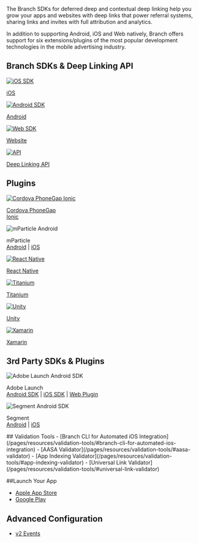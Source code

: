 The Branch SDKs for deferred deep and contextual deep linking help you grow your apps and websites with deep links that power referral systems, sharing links and invites with full attribution and analytics.

In addition to supporting Android, iOS and Web natively, Branch offers support for six extensions/plugins of the most popular development technologies in the mobile advertising industry.

## Branch SDKs & Deep Linking API
<!-- native sdk -->
<div class="nav-wrap flex-wrap">
  <a href="/pages/apps/ios/">
    <img src="../../../_assets/img/pages/resources/sdk-resources/apple-logo.png" alt="iOS SDK"/>
    <p>iOS</p>
  </a>
  <a href="/pages/apps/android/">
  <img src="../../../_assets/img/pages/resources/sdk-resources/android-logo.png" alt="Android SDK"/>
  <p>Android</p>
  </a>
  <a href="/pages/web/integrate/">
    <img src="../../../_assets/img/pages/resources/sdk-resources/website-logo.png" alt="Web SDK"/>
    <p>Website</p>
  </a>
  <a href="/pages/apps/deep-linking-api/">
    <img src="../../../_assets/img/pages/resources/sdk-resources/api-logo.png" alt="API"/>
    <p>Deep Linking API</p>
  </a>
</div>

## Plugins
<!--/ native sdk -->
<div class="nav-wrap flex-wrap">
  <a href="/pages/apps/cordova-phonegap-ionic/">
    <img src="../../../_assets/img/pages/resources/sdk-resources/cordova-logo.png" alt="Cordova PhoneGap Ionic" />
    <p>Cordova PhoneGap<br>Ionic</p>
  </a>
  <div>
    <img src="../../../_assets/img/pages/resources/sdk-resources/mparticle.png" alt="mParticle Android" />
    <p>mParticle<br/><a href="/pages/apps/mparticle-android-v5/">Android</a> | <a href="/pages/apps/mparticle-ios-v7/">iOS</a></p>
  </div>
  <a href="/pages/apps/react-native/">
    <img src="../../../_assets/img/pages/resources/sdk-resources/native-logo.png" alt="React Native" />
    <p>React Native</p>
  </a>
  <a href="/pages/apps/titanium/">
    <img src="../../../_assets/img/pages/resources/sdk-resources/titanium-logo.png" alt="Titanium" />
    <p>Titanium</p>
  </a>
  <a href="/pages/apps/unity/">
    <img src="../../../_assets/img/pages/resources/sdk-resources/unity-b-logo.png" alt="Unity" />
    <p>Unity</p>
  </a>
  <a href="/pages/apps/xamarin/">
    <img src="../../../_assets/img/pages/resources/sdk-resources/xamarin-logo.png" alt="Xamarin" />
    <p>Xamarin</p>
  </a>
</div>

## 3rd Party SDKs & Plugins
<!-- SDK Integrations -->
<div class="nav-wrap flex-wrap">
  <div>
    <img src="../../../_assets/img/pages/resources/sdk-resources/adobe-launch.png" alt="Adobe Launch Android SDK" />
    <p>Adobe Launch<br><a href="/pages/apps/adobe-launch-android/">Android SDK</a> | <a href="/pages/apps/adobe-launch-ios/">iOS SDK</a> | <a href="/pages/apps/adobe-launch-web-plugin/">Web Plugin</a></p>
  </div>
  <div>
    <img src="../../../_assets/img/pages/resources/sdk-resources/segment-logo.png" alt="Segment Android SDK" />
    <p>Segment<br><a href="/pages/apps/segment-android/">Android</a> | <a href="/pages/apps/segment-ios/">iOS</a></p>
  </div>
</div>
<!--/ SDK Integrations -->
## Validation Tools
- [Branch CLI for Automated iOS Integration](/pages/resources/validation-tools/#branch-cli-for-automated-ios-integration)
- [AASA Validator](/pages/resources/validation-tools/#aasa-validator)
- [App Indexing Validator](/pages/resources/validation-tools/#app-indexing-validator)
- [Universal Link Validator](/pages/resources/validation-tools/#universal-link-validator)

##Launch Your App
- [Apple App Store](pages/apps/ios-launch)
- [Google Play](pages/apps/android-launch)

## Advanced Configuration
- [v2 Events](/pages/apps/v2event/)
